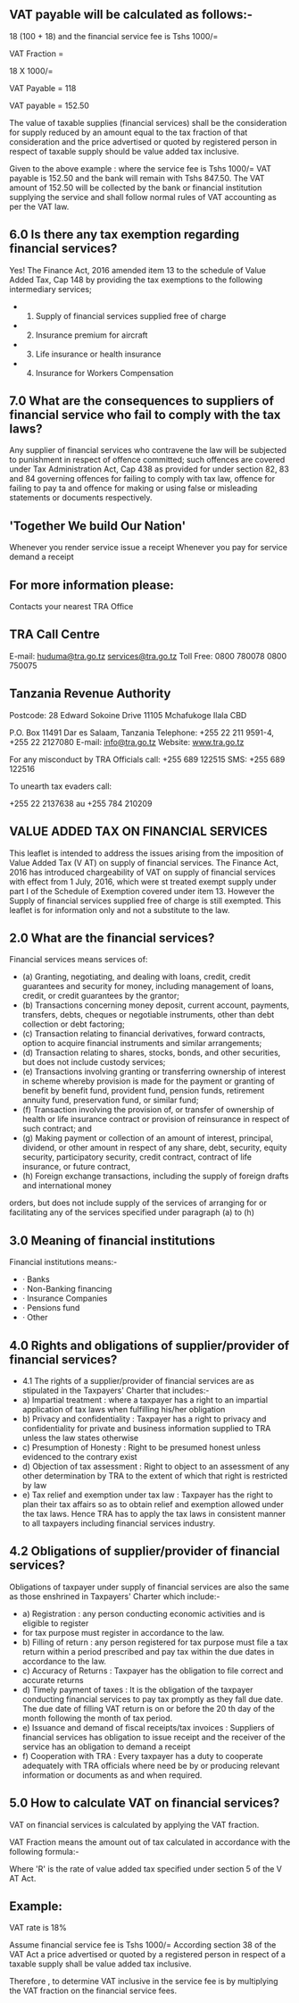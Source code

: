 ## VAT payable will be calculated as follows:-

18 (100 + 18)  and the financial service fee is Tshs 1000/=

VAT Fraction =

18    X   1000/=

VAT Payable =               118

VAT payable =          152.50

The value of taxable supplies (financial services) shall be the consideration for supply reduced by an amount equal to the tax fraction of that consideration and the price  advertised  or  quoted  by  registered  person  in respect of taxable supply should be value added tax inclusive.

Given to the above example : where the service fee is Tshs 1000/= VAT payable is 152.50 and the bank will remain with Tshs 847.50. The VAT amount of 152.50 will be collected by the bank or financial institution supplying the service and shall follow normal rules of VAT accounting as per the VAT law.

## 6.0 Is there any  tax  exemption  regarding financial services?

Yes! The Finance Act, 2016 amended item 13 to the schedule of Value Added Tax, Cap 148 by providing the  tax  exemptions  to  the  following  intermediary services;

- 1) Supply  of  financial  services  supplied  free  of charge
- 2) Insurance premium for aircraft
- 3) Life insurance or health insurance
- 4) Insurance for Workers Compensation

## 7.0 What are the consequences to suppliers of financial  service  who  fail  to  comply  with the tax laws?

Any  supplier  of  financial  services  who  contravene the law will be subjected to punishment in respect of offence committed; such offences are covered under Tax Administration Act, Cap 438 as provided for under section 82, 83 and 84 governing offences for  failing to comply with tax law, offence for failing to pay ta and offence for making or using false or misleading statements or documents respectively.

## 'Together We build Our Nation'

Whenever you render service issue a receipt Whenever you pay for service demand a receipt

## For more information please:

Contacts your nearest TRA Office

## TRA Call Centre

E-mail: huduma@tra.go.tz services@tra.go.tz Toll Free: 0800 780078 0800 750075

## Tanzania Revenue Authority

Postcode: 28 Edward Sokoine Drive 11105 Mchafukoge Ilala CBD

P.O. Box 11491 Dar es Salaam, Tanzania Telephone: +255 22 211 9591-4, +255 22 2127080 E-mail:  info@tra.go.tz Website:  www.tra.go.tz

For any misconduct by TRA Officials call: +255 689 122515   SMS: +255 689 122516

To unearth tax evaders call:

+255 22 2137638 au +255 784 210209

<!-- image -->

## VALUE ADDED TAX ON FINANCIAL SERVICES

<!-- image -->

This  leaflet  is  intended  to  address  the  issues  arising from  the  imposition  of  Value  Added  Tax  (V AT)  on supply of financial services.  The Finance  Act, 2016 has introduced chargeability of VAT on supply of financial services with effect from 1  July, 2016, which were st treated  exempt  supply  under  part  I  of  the  Schedule of  Exemption covered under item 13.  However the Supply of financial services supplied free of charge is still exempted. This leaflet is for information only and not a substitute to the law.

## 2.0  What are the financial services?

Financial services means services of:

- (a)  Granting,  negotiating,  and  dealing  with  loans, credit, credit guarantees and security for money, including management of loans, credit, or credit guarantees by  the grantor;
- (b)  Transactions  concerning  money  deposit,  current account,  payments,  transfers,  debts,  cheques  or negotiable instruments, other than debt collection or debt factoring;
- (c)  Transaction relating to financial derivatives, forward  contracts,  option  to  acquire  financial instruments and similar arrangements;
- (d)  Transaction relating to shares, stocks, bonds, and other  securities,  but  does  not  include  custody services;
- (e)  Transactions  involving  granting  or  transferring ownership of interest in scheme whereby provision is  made  for  the  payment  or  granting  of  benefit by  benefit  fund,  provident  fund,  pension  funds, retirement  annuity  fund,  preservation  fund,  or similar fund;
- (f) Transaction involving the provision of, or transfer of ownership of health or life insurance contract or  provision  of  reinsurance  in  respect  of  such contract; and
- (g)  Making  payment  or  collection  of  an  amount  of interest,  principal,  dividend,  or  other  amount  in respect of any share, debt, security, equity security, participatory security, credit contract, contract of life insurance, or future contract,
- (h)  Foreign exchange transactions, including the supply of foreign drafts and international money

orders, but does not include supply of the services of arranging for or facilitating any of the services specified under paragraph (a) to (h)

## 3.0  Meaning of financial institutions

Financial institutions means:-

- · Banks
- · Non-Banking financing
- · Insurance Companies
- · Pensions fund
- · Other

## 4.0 Rights and obligations of  supplier/provider of financial services?

- 4.1  The  rights of  a  supplier/provider  of  financial services are as stipulated in the Taxpayers' Charter that includes:-
- a) Impartial treatment : where a taxpayer has a right to  an  impartial  application    of  tax  laws  when fulfilling his/her obligation
- b) Privacy	and	confidentiality : Taxpayer has a right to  privacy  and  confidentiality    for  private  and business information supplied to TRA unless the law states otherwise
- c) Presumption of Honesty : Right to be presumed honest unless evidenced to the contrary exist
- d) Objection of tax assessment : Right to object to an assessment of any other determination by TRA to the extent of which that right is restricted by law
- e) Tax relief and exemption under tax law : Taxpayer has the right to plan their tax affairs so as to obtain relief and exemption allowed under the tax laws. Hence TRA has to apply the tax laws in  consistent  manner  to  all  taxpayers  including financial services industry.

## 4.2  Obligations  of  supplier/provider  of  financial services?

Obligations of taxpayer under supply of financial services are also the same as those enshrined in Taxpayers' Charter which include:-

- a) Registration : any person conducting economic activities and is eligible to register
- for tax purpose must register in accordance to the law.
- b) Filling  of  return : any  person  registered  for tax  purpose  must  file  a  tax  return  within  a period prescribed and pay tax within the due dates in accordance to the law.
- c) Accuracy of Returns : Taxpayer has the obligation to file correct and accurate returns
- d) Timely payment of taxes : It is the obligation of the taxpayer conducting financial services to pay tax promptly as they fall due date.  The due date of filling VAT return is on or before the 20 th day of the month following the month of tax period.
- e) Issuance	 and	 demand	 of	 fiscal	 receipts/tax invoices : Suppliers  of  financial  services  has obligation  to  issue  receipt  and  the  receiver of the service has an obligation to demand a receipt
- f) Cooperation with TRA : Every taxpayer has a  duty  to  cooperate  adequately  with  TRA officials where  need  be  by  or  producing relevant  information  or  documents  as  and when required.

## 5.0 How to calculate VAT on financial services?

VAT on financial  services  is  calculated  by  applying the VAT fraction.

VAT Fraction means the amount out of tax calculated in accordance with the following formula:-

<!-- formula-not-decoded -->

Where 'R' is the rate of value added tax specified under section 5 of the V AT Act.

## Example:

VAT rate is 18%

Assume financial service fee is Tshs 1000/=   According section 38 of the VAT Act a price advertised or quoted by a registered person in respect of a taxable supply shall be value added tax inclusive.

Therefore , to determine VAT inclusive in the service fee is by multiplying the VAT fraction on the financial service fees.
